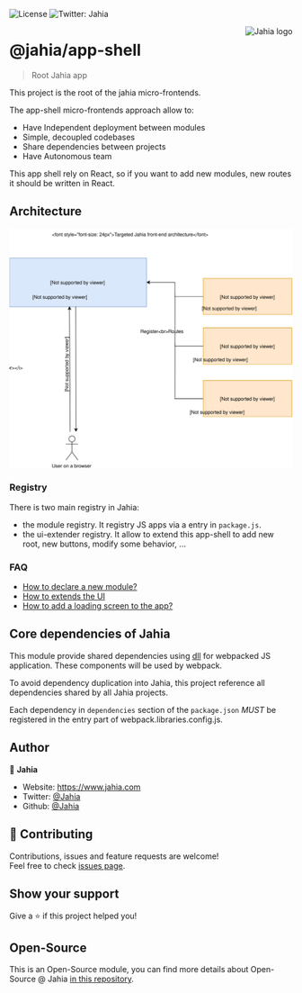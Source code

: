 ![License](https://img.shields.io/github/license/jahia/jcontent)
![Twitter: Jahia](https://img.shields.io/twitter/follow/Jahia.svg?style=social)


<a href="https://www.jahia.com/">
    <img src="https://www.jahia.com/modules/jahiacom-templates/images/jahia-3x.png" alt="Jahia logo" title="Jahia" align="right" height="60" />
</a>

@jahia/app-shell
======================

> Root Jahia app

This project is the root of the jahia micro-frontends.

The app-shell micro-frontends approach allow to:

 - Have Independent deployment between modules
 - Simple, decoupled codebases
 - Share dependencies between projects
 - Have Autonomous team

This app shell rely on React, so if you want to add new modules, new routes it should be written in React.

<detail><summary><h2>Architecture</h2></summary>

![Jahia Acrhitecture](./docs/imgs/jahia_architecture.svg)

</detail>

### Registry

There is two main registry in Jahia:
 - the module registry. It registry JS apps via a entry in `package.js`.
 - the ui-extender registry. It allow to extend this app-shell to add new root, new buttons, modify some behavior, ...

### FAQ

- [How to declare a new module?](./docs/declare-new-module.md)
- [How to extends the UI](./docs/extend-ui.md)
- [How to add a loading screen to the app?](./docs/loading-screen.md)


## Core dependencies of Jahia

This module provide shared dependencies using [dll](https://webpack.js.org/plugins/dll-plugin/) for webpacked JS application. These components will be used by webpack.

To avoid dependency duplication into Jahia, this project reference all dependencies shared by all Jahia projects.

Each dependency in `dependencies` section of the `package.json` _MUST_ be registered in the entry part of webpack.libraries.config.js.

## Author

👤 **Jahia**

* Website: https://www.jahia.com
* Twitter: [@Jahia](https://twitter.com/Jahia)
* Github: [@Jahia](https://github.com/Jahia)

## 🤝 Contributing

Contributions, issues and feature requests are welcome!<br />Feel free to check [issues page](https://jira.jahia.com).

## Show your support

Give a ⭐️ if this project helped you!

## Open-Source

This is an Open-Source module, you can find more details about Open-Source @ Jahia [in this repository](https://github.com/Jahia/open-source).
